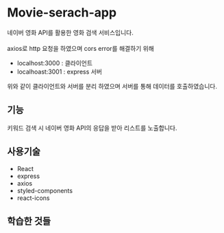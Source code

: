 # Movie-serach-app

네이버 영화 API를 활용한 영화 검색 서비스입니다.
<br>
<br>
axios로 http 요청을 하였으며 cors error를 해결하기 위해

- localhost:3000 : 클라이언트
- localhoast:3001 : express 서버

위와 같이 클라이언트와 서버를 분리 하였으며 서버를 통해 데이터를 호출하였습니다.

## 기능

키워드 검색 시 네이버 영화 API의 응답을 받아 리스트를 노출합니다.

## 사용기술

- React
- express
- axios
- styled-components
- react-icons

## 학습한 것들
